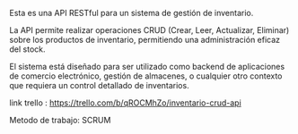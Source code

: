 Esta es una API RESTful para un sistema de gestión de inventario.

La API permite realizar operaciones CRUD (Crear, Leer, Actualizar, Eliminar) sobre los productos de inventario, permitiendo una administración eficaz del stock.

El sistema está diseñado para ser utilizado como backend de aplicaciones de comercio electrónico, gestión de almacenes, o cualquier otro contexto que requiera un 
control detallado de inventarios.

link trello : https://trello.com/b/qROCMhZo/inventario-crud-api

Metodo de trabajo: SCRUM
